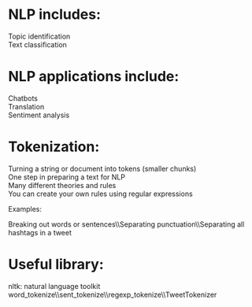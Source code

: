 # NLP includes:
  Topic identification<br>Text classification

# NLP applications include:
  Chatbots<br>Translation<br>Sentiment analysis
  
# Tokenization:
  Turning a string or document into tokens (smaller chunks)<br>One step in preparing a text for NLP<br>Many different theories and rules
<br>
You can create your own rules using regular expressions
  
  Examples:
  
  Breaking out words or sentences\\\Separating punctuation\\\Separating all hashtags in a tweet

# Useful library:
  nltk: natural language toolkit
<br>
word_tokenize\\\sent_tokenize\\\regexp_tokenize\\\TweetTokenizer
  
  
  
